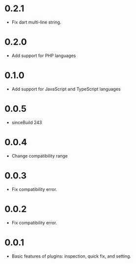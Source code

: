 # 0.2.1
- Fix dart multi-line string.

# 0.2.0
- Add support for PHP languages

# 0.1.0
- Add support for JavaScript and TypeScript languages

# 0.0.5
- sinceBuild 243

# 0.0.4
- Change compatibility range

# 0.0.3
- Fix compatibility error.

# 0.0.2
- Fix compatibility error.

# 0.0.1
- Basic features of plugins: inspection, quick fix, and setting.